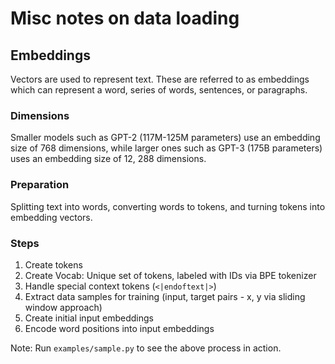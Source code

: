 # Misc notes on data loading 

## Embeddings

Vectors are used to represent text. These are referred to as embeddings which can represent a word, series of words, sentences, or paragraphs. 

### Dimensions

Smaller models such as GPT-2 (117M-125M parameters) use an embedding size of 768 dimensions, while larger ones such as GPT-3 (175B parameters) uses an embedding size of 12, 288 dimensions.

### Preparation

Splitting text into words, converting words to tokens, and turning tokens into embedding vectors. 

### Steps

1. Create tokens
2. Create Vocab: Unique set of tokens, labeled with IDs via BPE tokenizer
3. Handle special context tokens (`<|endoftext|>`)
4. Extract data samples for training (input, target pairs - x, y via sliding window approach)
5. Create initial input embeddings
6. Encode word positions into input embeddings

Note: Run `examples/sample.py` to see the above process in action.
